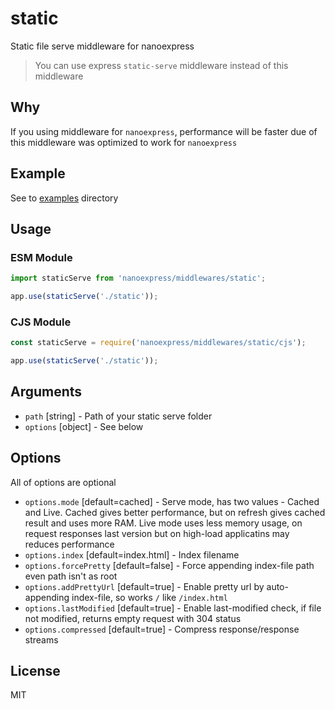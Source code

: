 # static

Static file serve middleware for nanoexpress

> You can use express `static-serve` middleware instead of this middleware

## Why

If you using middleware for `nanoexpress`, performance will be faster due of this middleware was optimized to work for `nanoexpress`

## Example

See to [examples](./examples) directory

## Usage

### ESM Module

```js
import staticServe from 'nanoexpress/middlewares/static';

app.use(staticServe('./static'));
```

### CJS Module

```js
const staticServe = require('nanoexpress/middlewares/static/cjs');

app.use(staticServe('./static'));
```

## Arguments

- `path` [string] - Path of your static serve folder
- `options` [object] - See below

## Options

All of options are optional

- `options.mode` [default=cached] - Serve mode, has two values - Cached and Live. Cached gives better performance, but on refresh gives cached result and uses more RAM. Live mode uses less memory usage, on request responses last version but on high-load applicatins may reduces performance
- `options.index` [default=index.html] - Index filename
- `options.forcePretty` [default=false] - Force appending index-file path even path isn't as root
- `options.addPrettyUrl` [default=true] - Enable pretty url by auto-appending index-file, so works `/` like `/index.html`
- `options.lastModified` [default=true] - Enable last-modified check, if file not modified, returns empty request with 304 status
- `options.compressed` [default=true] - Compress response/response streams

## License

MIT
